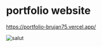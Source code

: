 # portfolio website
https://portfolio-brujan75.vercel.app/

![salut](https://user-images.githubusercontent.com/114031237/225910138-cbb7d8d7-1e11-456a-b248-17fb10375641.png)

 
